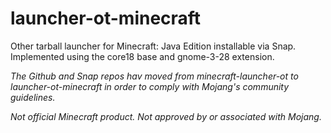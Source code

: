 # launcher-ot-minecraft

Other tarball launcher for Minecraft: Java Edition installable via Snap. Implemented using the core18 base and gnome-3-28 extension.

*The Github and Snap repos hav moved from minecraft-launcher-ot to launcher-ot-minecraft in order to comply with Mojang's community guidelines.*

*Not official Minecraft product. Not approved by or associated with Mojang.*
